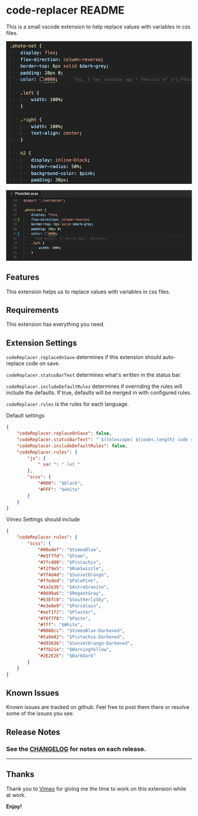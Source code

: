 # code-replacer README

This is a small vscode extension to help replace values with variables in css files.

![Alt text](images/demo.gif?raw=true "Finding Demo Gif")

![Alt text](images/replace-demo.gif?raw=true "Replacement Demo Gif")

## Features

This extension helps us to replace values with variables in css files.

## Requirements

This extension has everything you need.

## Extension Settings

`codeReplacer.replaceOnSave` determines if this extension should auto-replace code on save.

`codeReplacer.statusBarText` determines what's written in the status bar.

`codeReplacer.includeDefaultRules` determines if overriding the rules will include the defaults. If true, defaults will be merged in with configured rules.

`codeReplacer.rules` is the rules for each language.

Default settings

```settings.json
{
    "codeReplacer.replaceOnSave": false,
    "codeReplacer.statusBarText": "`$(telescope) ${codes.length} code segments to replace`",
    "codeReplacer.includeDefaultRules": false,
    "codeReplacer.rules": {
        "js": {
            " var ": " let "
        },
        "scss": {
            "#000": "$black",
            "#FFF": "$white"
        }
    }
}
```

Vimeo Settings should include

```settings.json
{
    "codeReplacer.rules": {
        "scss": {
            "#00adef": "$VimeoBlue",
            "#e5f7fd": "$Foam",
            "#7fc400": "$Pistachio",
            "#f2f9e5": "$RumSwizzle",
            "#ff4d4d": "$SunsetOrange",
            "#ffeded": "$PalePink",
            "#1a2e3b": "$AstroGranite",
            "#8699a6": "$RegentGray",
            "#b3bfc8": "$SoutherlySky",
            "#e3e8e9": "$Porcelain",
            "#eef1f2": "$Plaster",
            "#f6f7f8": "$Paste",
            "#fff": "$White",
            "#0088cc": "$VimeoBlue-Darkened",
            "#5a9e02": "$Pistachio-Darkened",
            "#d93636": "$SunsetOrange-Darkened",
            "#ffb21e": "$WarningYellow",
            "#2E2E2E": "$DarkDark"
        }
    }
}
```

## Known Issues

Known issues are tracked on github. Feel free to post them there or resolve some of the issues you see.

## Release Notes

### See the [CHANGELOG](CHANGELOG.md) for notes on each release.

-----------------------------------------------------------------------------------------------------------

## Thanks

Thank you to [Vimeo](http://vimeo.com/jobs) for giving me the time to work on this extension while at work.

**Enjoy!**
